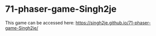 # 71-phaser-game-Singh2je

This game can be accessed here: https://singh2je.github.io/71-phaser-game-Singh2je/
